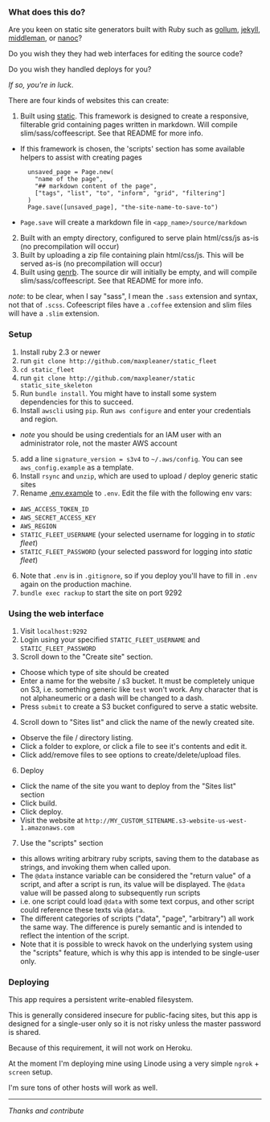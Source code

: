### What does this do?

Are you keen on static site generators built with Ruby such as [gollum](https://github.com/gollum/gollum), [jekyll](http://jekyllrb.com),
[middleman](https://middlemanapp.com), or [nanoc](http://nanoc.ws/)?

Do you wish they they had web interfaces for editing the source code?

Do you wish they handled deploys for you?

_If so, you're in luck_.

There are four kinds of websites this can create:

1. Built using [static](http://github.com/maxpleaner/static). This framework is designed to create a responsive, filterable grid containing pages written in markdown. Will compile slim/sass/coffeescript. See that README for more info. 
  - If this framework is chosen, the 'scripts' section has some available helpers to assist with creating pages

      ```
        unsaved_page = Page.new(
          "name of the page",
          "## markdown content of the page",
          ["tags", "list", "to", "inform", "grid", "filtering"]
        )
        Page.save([unsaved_page], "the-site-name-to-save-to")
      ```
  - `Page.save` will create a markdown file in `<app_name>/source/markdown`
2. Built with an empty directory, configured to serve plain html/css/js as-is (no precompilation will occur)
3. Built by uploading a zip file containing plain html/css/js. This will be served as-is (no precompilation will occur)
4. Built using [genrb](http://github.com/maxpleaner/genrb). The source dir will initially be empty, and will compile slim/sass/coffeescript. See that README for more info. 

_note_: to be clear, when I say "sass", I mean the `.sass` extension and syntax, not that of `.scss`. Cofeescript files have a `.coffee` extension and slim files will have a `.slim` extension. 

### Setup

1. Install ruby 2.3 or newer
2. run `git clone http://github.com/maxpleaner/static_fleet`
3. `cd static_fleet`
4. run `git clone http://github.com/maxpleaner/static static_site_skeleton`
3. Run `bundle install`. You might have to install some system dependencies for this to succeed.
4. Install `awscli` using `pip`. Run `aws configure` and enter your credentials and region.
  - _note_ you should be using credentials for an IAM user with an administrator role, not the master AWS account
5. add a line `signature_version = s3v4` to `~/.aws/config`. You can see `aws_config.example` as a template.
5. Install `rsync` and `unzip`, which are used to upload / deploy generic static sites
5. Rename [.env.example](./.env.example) to `.env`. Edit the file with the following env vars:
  - `AWS_ACCESS_TOKEN_ID`
  - `AWS_SECRET_ACCESS_KEY`
  - `AWS_REGION`
  - `STATIC_FLEET_USERNAME` (your selected username for logging in to _static fleet_)
  - `STATIC_FLEET_PASSWORD` (your selected password for logging into _static fleet_)
6. Note that `.env` is in `.gitignore`, so if you deploy you'll have to fill in `.env` again on the production machine.
6. `bundle exec rackup` to start the site on port 9292

### Using the web interface

1. Visit `localhost:9292`
2. Login using your specified `STATIC_FLEET_USERNAME` and `STATIC_FLEET_PASSWORD`
3. Scroll down to the "Create site" section.
  - Choose which type of site should be created
  - Enter a name for the website / s3 bucket. It must be completely unique on S3, i.e. something generic like `test` won't work. Any character that is not alphaneumeric or a dash will be changed to a dash. 
  - Press `submit` to create a S3 bucket configured to serve a static website.
4. Scroll down to "Sites list" and click the name of the newly created site.
  - Observe the file / directory listing.
  - Click a folder to explore, or click a file to see it's contents and edit it.
  - Click add/remove files to see options to create/delete/upload files. 
6. Deploy
  - Click the name of the site you want to deploy from the "Sites list" section
  - Click build.
  - Click deploy.
  - Visit the website at `http://MY_CUSTOM_SITENAME.s3-website-us-west-1.amazonaws.com`
7. Use the "scripts" section
  - this allows writing arbitrary ruby scripts, saving them to the database as strings, and invoking them when called upon.
  - The `@data` instance variable can be considered the "return value" of a script, and after a script is run, its value will be displayed. The `@data`  value will be passed along to subsequently run scripts
  - i.e. one script could load `@data` with some text corpus, and other script could reference these texts via `@data`.
  - The different categories of scripts ("data", "page", "arbitrary") all work the same way. The difference is purely semantic and is intended to reflect the intention of the script. 
  - Note that it is possible to wreck havok on the underlying system using the "scripts" feature, which is why this app is intended to be single-user only. 

### Deploying

This app requires a persistent write-enabled filesystem.

This is generally considered insecure for public-facing sites, but this app is designed for a single-user only so it is not risky unless the master password is shared.

Because of this requirement, it will not work on Heroku.

At the moment I'm deploying mine using Linode using a very simple `ngrok` + `screen` setup.

I'm sure tons of other hosts will work as well.

---

_Thanks and contribute_
